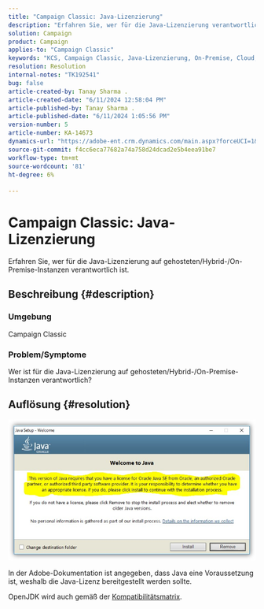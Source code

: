 ```yaml
---
title: "Campaign Classic: Java-Lizenzierung"
description: "Erfahren Sie, wer für die Java-Lizenzierung verantwortlich ist."
solution: Campaign
product: Campaign
applies-to: "Campaign Classic"
keywords: "KCS, Campaign Classic, Java-Lizenzierung, On-Premise, Cloud, Hybrid"
resolution: Resolution
internal-notes: "TK192541"
bug: false
article-created-by: Tanay Sharma .
article-created-date: "6/11/2024 12:58:04 PM"
article-published-by: Tanay Sharma .
article-published-date: "6/11/2024 1:05:56 PM"
version-number: 5
article-number: KA-14673
dynamics-url: "https://adobe-ent.crm.dynamics.com/main.aspx?forceUCI=1&pagetype=entityrecord&etn=knowledgearticle&id=8ea12a39-f227-ef11-840b-6045bd0065b6"
source-git-commit: f4cc6eca77682a74a758d24dcad2e5b4eea91be7
workflow-type: tm+mt
source-wordcount: '81'
ht-degree: 6%

---
```


# Campaign Classic: Java-Lizenzierung


Erfahren Sie, wer für die Java-Lizenzierung auf gehosteten/Hybrid-/On-Premise-Instanzen verantwortlich ist.

## Beschreibung {#description}


### Umgebung

Campaign Classic

### Problem/Symptome

Wer ist für die Java-Lizenzierung auf gehosteten/Hybrid-/On-Premise-Instanzen verantwortlich?


## Auflösung {#resolution}


![](assets/5ccf7221-f327-ef11-840b-6045bd0065b6.png)

In der Adobe-Dokumentation ist angegeben, dass Java eine Voraussetzung ist, weshalb die Java-Lizenz bereitgestellt werden sollte.

OpenJDK wird auch gemäß der [Kompatibilitätsmatrix](https://experienceleague.adobe.com/docs/campaign-classic/using/release-notes/compatibility-matrix.html).
